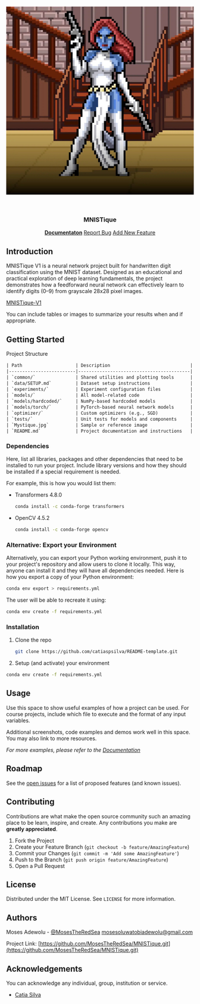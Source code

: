 
![MNISTique Logo](https://github.com/MosesTheRedSea/MNISTique/blob/main/Mystique.jpg)

<!-- PROJECT LOGO -->
<br />
<p align="center">
  <h3 align="center">MNISTique</h3>
  <p align="center">
    <a href="https://github.com/catiaspsilva/README-template/blob/main/images/docs.txt"><strong>Documentaton</strong></a>
    <a href="https://github.com/catiaspsilva/README-template/issues">Report Bug</a>
    <a href="https://github.com/catiaspsilva/README-template/issues">Add New Feature</a>
  </p>
</p>

<!-- ABOUT THE PROJECT -->
## Introduction

MNISTique V1 is a neural network project built for handwritten digit classification using the MNIST dataset. Designed as an educational and practical exploration of deep learning fundamentals, the project demonstrates how a feedforward neural network can effectively learn to identify digits (0–9) from grayscale 28x28 pixel images.

[MNISTique-V1](https://github.com/MosesTheRedSea/MNISTique)

You can include tables or images to summarize your results when and if appropriate.

<!-- GETTING STARTED -->
## Getting Started

Project Structure

```
| Path                    | Description                              |
|-------------------------|------------------------------------------|
| `common/`               | Shared utilities and plotting tools      |
| `data/SETUP.md`         | Dataset setup instructions               |
| `experiments/`          | Experiment configuration files           |
| `models/`               | All model-related code                   |
| `models/hardcoded/`     | NumPy-based hardcoded models             |
| `models/torch/`         | PyTorch-based neural network models      |
| `optimizer/`            | Custom optimizers (e.g., SGD)            |
| `tests/`                | Unit tests for models and components     |
| `Mystique.jpg`          | Sample or reference image                |
| `README.md`             | Project documentation and instructions   |
```

### Dependencies

Here, list all libraries, packages and other dependencies that need to be installed to run your project. Include library versions and how they should be installed if a special requirement is needed.

For example, this is how you would list them:
* Transformers 4.8.0
  ```sh
  conda install -c conda-forge transformers
  ```
* OpenCV 4.5.2
  ```sh
  conda install -c conda-forge opencv
  ```
### Alternative: Export your Environment

Alternatively, you can export your Python working environment, push it to your project's repository and allow users to clone it locally. This way, anyone can install it and they will have all dependencies needed. Here is how you export a copy of your Python environment:

  ```sh
  conda env export > requirements.yml
  ```

The user will be able to recreate it using:

  ```sh
  conda env create -f requirements.yml
  ```

### Installation

1. Clone the repo
   ```sh
   git clone https://github.com/catiaspsilva/README-template.git
   ```
2. Setup (and activate) your environment
  ```sh
  conda env create -f requirements.yml
  ```

<!-- USAGE EXAMPLES -->
## Usage

Use this space to show useful examples of how a project can be used. For course projects, include which file to execute and the format of any input variables.

Additional screenshots, code examples and demos work well in this space. You may also link to more resources.

_For more examples, please refer to the [Documentation](https://example.com)_

<!-- ROADMAP -->
## Roadmap

See the [open issues](https://github.com/catiaspsilva/README-template/issues) for a list of proposed features (and known issues).

<!-- CONTRIBUTING -->
## Contributing

Contributions are what make the open source community such an amazing place to be learn, inspire, and create. Any contributions you make are **greatly appreciated**.

1. Fork the Project
2. Create your Feature Branch (`git checkout -b feature/AmazingFeature`)
3. Commit your Changes (`git commit -m 'Add some AmazingFeature'`)
4. Push to the Branch (`git push origin feature/AmazingFeature`)
5. Open a Pull Request


<!-- LICENSE -->
## License

Distributed under the MIT License. See `LICENSE` for more information.


<!-- Authors -->
## Authors
Moses Adewolu - [@MosesTheRedSea](https://twitter.com/MosesTheRedSea) [mosesoluwatobiadewolu@gmail.com](mosesoluwatobiadewolu@gmail.com)

Project Link: [https://github.com/MosesTheRedSea/MNISTique.git](https://github.com/MosesTheRedSea/MNISTique.git)


<!-- ACKNOWLEDGEMENTS -->
## Acknowledgements

You can acknowledge any individual, group, institution or service.
* [Catia Silva](https://faculty.eng.ufl.edu/catia-silva/)
